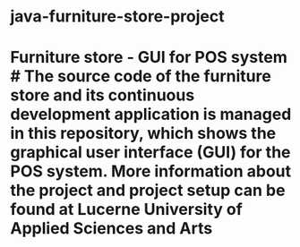 # java-furniture-store-project
# Furniture store - GUI for POS system #  The source code of the furniture store and its continuous development application is managed in this repository, which shows the graphical user interface (GUI) for the POS system. More information about the project and project setup can be found at Lucerne University of Applied Sciences and Arts
